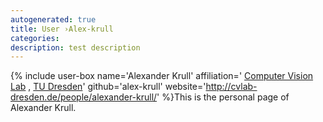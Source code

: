 ```yaml
---
autogenerated: true
title: User ›Alex-krull
categories: 
description: test description
---
```


{% include user-box name='Alexander Krull' affiliation=' [Computer Vision Lab](http://cvlab-dresden.de/) , [TU Dresden](http://tu-dresden.de/en)' github='alex-krull' website='http://cvlab-dresden.de/people/alexander-krull/' %}This is the personal page of Alexander Krull.
